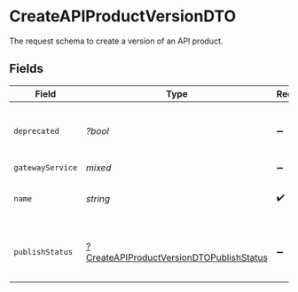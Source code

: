 # CreateAPIProductVersionDTO

The request schema to create a version of an API product.


## Fields

| Field                                                                                                      | Type                                                                                                       | Required                                                                                                   | Description                                                                                                | Example                                                                                                    |
| ---------------------------------------------------------------------------------------------------------- | ---------------------------------------------------------------------------------------------------------- | ---------------------------------------------------------------------------------------------------------- | ---------------------------------------------------------------------------------------------------------- | ---------------------------------------------------------------------------------------------------------- |
| `deprecated`                                                                                               | *?bool*                                                                                                    | :heavy_minus_sign:                                                                                         | Indicates if the version of the API product is deprecated.                                                 | false                                                                                                      |
| `gatewayService`                                                                                           | *mixed*                                                                                                    | :heavy_minus_sign:                                                                                         | N/A                                                                                                        |                                                                                                            |
| `name`                                                                                                     | *string*                                                                                                   | :heavy_check_mark:                                                                                         | The version name of the API product version.                                                               | v1                                                                                                         |
| `publishStatus`                                                                                            | [?CreateAPIProductVersionDTOPublishStatus](../../models/shared/CreateAPIProductVersionDTOPublishStatus.md) | :heavy_minus_sign:                                                                                         | The publish status of the API product version.                                                             | unpublished                                                                                                |